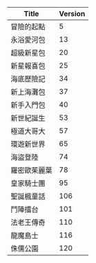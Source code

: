|Title|Version|
|----|----|
|冒險的起點|5|
|永浴愛河包|13|
|超級新星包|20|
|新星報喜包|25|
|海底歷險記|34|
|新上海灘包|37|
|新手入門包|40|
|新世紀誕生|53|
|極道大哥大|57|
|環遊新世界|65|
|海盜登陸|74|
|羅密歐茱麗葉|78|
|皇家騎士團|95|
|聖誕楓童話|106|
|鬥陣擂台|101|
|法老王傳奇|110|
|龍魔島士|116|
|侏儒公園|120|
